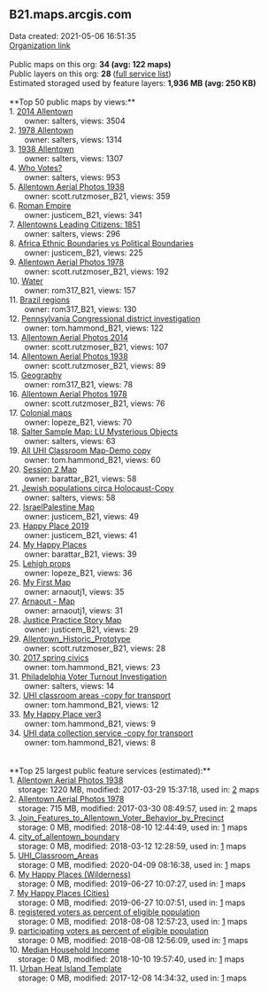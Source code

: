 <h2>B21.maps.arcgis.com</h2> Data created: 2021-05-06 16:51:35 <br /><a target='new' href='https://B21.maps.arcgis.com'>Organization link</a><br /><br />Public maps on this org: <b>34 (avg: 122 maps)</b><br />Public layers on this org: <b>28 </b>(<a target='new' href='https://services.arcgis.com/8ubP3EPeYm1WekDH/ArcGIS/rest/services'>full service list</a>)<br />Estimated storaged used by feature layers: <b>1,936 MB (avg: 250 KB)</b><br /><br />**Top 50 public maps by views:**<br />  1. <a target='new' href='https://www.arcgis.com/home/item.html?id=c961fb7497f645c28318dfb9ecda3aab'>2014 Allentown</a> <br />  &nbsp;&nbsp;&nbsp;&nbsp; &nbsp;&nbsp;owner: salters, views: 3504<br />  2. <a target='new' href='https://www.arcgis.com/home/item.html?id=45ce08a213644bdba85f571d137be2b7'>1978 Allentown</a> <br />  &nbsp;&nbsp;&nbsp;&nbsp; &nbsp;&nbsp;owner: salters, views: 1314<br />  3. <a target='new' href='https://www.arcgis.com/home/item.html?id=4032a18c3ea54a93817781116d601722'>1938 Allentown</a> <br />  &nbsp;&nbsp;&nbsp;&nbsp; &nbsp;&nbsp;owner: salters, views: 1307<br />  4. <a target='new' href='https://www.arcgis.com/home/item.html?id=e6e9cf3142254ef38d93ab27f8f7dfa8'>Who Votes?</a> <br />  &nbsp;&nbsp;&nbsp;&nbsp; &nbsp;&nbsp;owner: salters, views: 953<br />  5. <a target='new' href='https://www.arcgis.com/home/item.html?id=7b3167e212264a3fa6126c74f2f3c942'>Allentown Aerial Photos 1938</a> <br />  &nbsp;&nbsp;&nbsp;&nbsp; &nbsp;&nbsp;owner: scott.rutzmoser_B21, views: 359<br />  6. <a target='new' href='https://www.arcgis.com/home/item.html?id=8327f02dc60c49468b4e6783ac6c852f'>Roman Empire</a> <br />  &nbsp;&nbsp;&nbsp;&nbsp; &nbsp;&nbsp;owner: justicem_B21, views: 341<br />  7. <a target='new' href='https://www.arcgis.com/home/item.html?id=c1836fe0dc54401ca452bd7dca9bca70'>Allentowns Leading Citizens: 1851</a> <br />  &nbsp;&nbsp;&nbsp;&nbsp; &nbsp;&nbsp;owner: salters, views: 296<br />  8. <a target='new' href='https://www.arcgis.com/home/item.html?id=6eee039fd6cb4e899961262fffae8d9c'>Africa Ethnic Boundaries vs Political Boundaries</a> <br />  &nbsp;&nbsp;&nbsp;&nbsp; &nbsp;&nbsp;owner: justicem_B21, views: 225<br />  9. <a target='new' href='https://www.arcgis.com/home/item.html?id=5bce1c546b4b4a3cbc83f24a16a34f3e'>Allentown Aerial Photos 1978</a> <br />  &nbsp;&nbsp;&nbsp;&nbsp; &nbsp;&nbsp;owner: scott.rutzmoser_B21, views: 192<br />  10. <a target='new' href='https://www.arcgis.com/home/item.html?id=7041d514989b4a99a5909a1dc78d790b'>Water</a> <br />  &nbsp;&nbsp;&nbsp;&nbsp; &nbsp;&nbsp;owner: rom317_B21, views: 157<br />  11. <a target='new' href='https://www.arcgis.com/home/item.html?id=b54b21912c1447fb8f5be0a7e0529700'>Brazil regions</a> <br />  &nbsp;&nbsp;&nbsp;&nbsp; &nbsp;&nbsp;owner: rom317_B21, views: 130<br />  12. <a target='new' href='https://www.arcgis.com/home/item.html?id=919e20f94f324cd69cc7307364ad7f34'>Pennsylvania Congressional district investigation</a> <br />  &nbsp;&nbsp;&nbsp;&nbsp; &nbsp;&nbsp;owner: tom.hammond_B21, views: 122<br />  13. <a target='new' href='https://www.arcgis.com/home/item.html?id=7e2907f624804847a4a23577b44bd8d0'>Allentown Aerial Photos 2014</a> <br />  &nbsp;&nbsp;&nbsp;&nbsp; &nbsp;&nbsp;owner: scott.rutzmoser_B21, views: 107<br />  14. <a target='new' href='https://www.arcgis.com/home/item.html?id=29a1db70bb934e44a628914eb2917bd7'>Allentown Aerial Photos 1938</a> <br />  &nbsp;&nbsp;&nbsp;&nbsp; &nbsp;&nbsp;owner: scott.rutzmoser_B21, views: 89<br />  15. <a target='new' href='https://www.arcgis.com/home/item.html?id=4ac9a2a914c14a7f9bb44b24ddb91e18'>Geography</a> <br />  &nbsp;&nbsp;&nbsp;&nbsp; &nbsp;&nbsp;owner: rom317_B21, views: 78<br />  16. <a target='new' href='https://www.arcgis.com/home/item.html?id=09b61b13a7de47e0a59bc89ac37768f3'>Allentown Aerial Photos 1978</a> <br />  &nbsp;&nbsp;&nbsp;&nbsp; &nbsp;&nbsp;owner: scott.rutzmoser_B21, views: 76<br />  17. <a target='new' href='https://www.arcgis.com/home/item.html?id=a69c47d206844297871b426a821209fb'>Colonial maps</a> <br />  &nbsp;&nbsp;&nbsp;&nbsp; &nbsp;&nbsp;owner: lopeze_B21, views: 70<br />  18. <a target='new' href='https://www.arcgis.com/home/item.html?id=3dde9ec829674eb298b0fd646ed0b81b'>Salter Sample Map: LU Mysterious Objects</a> <br />  &nbsp;&nbsp;&nbsp;&nbsp; &nbsp;&nbsp;owner: salters, views: 63<br />  19. <a target='new' href='https://www.arcgis.com/home/item.html?id=fe04e1bb313d4fc5a58f7a73bf7d65bb'>All UHI Classroom Map-Demo copy</a> <br />  &nbsp;&nbsp;&nbsp;&nbsp; &nbsp;&nbsp;owner: tom.hammond_B21, views: 60<br />  20. <a target='new' href='https://www.arcgis.com/home/item.html?id=fef65bccdf534657b1ad2d019c62539c'>Session 2 Map</a> <br />  &nbsp;&nbsp;&nbsp;&nbsp; &nbsp;&nbsp;owner: barattar_B21, views: 58<br />  21. <a target='new' href='https://www.arcgis.com/home/item.html?id=a4b727f989bf4975a3e4139f41529659'>Jewish populations circa Holocaust-Copy</a> <br />  &nbsp;&nbsp;&nbsp;&nbsp; &nbsp;&nbsp;owner: salters, views: 58<br />  22. <a target='new' href='https://www.arcgis.com/home/item.html?id=dd2f94486eb14f7a8446ca919fafca19'>IsraelPalestine Map</a> <br />  &nbsp;&nbsp;&nbsp;&nbsp; &nbsp;&nbsp;owner: justicem_B21, views: 49<br />  23. <a target='new' href='https://www.arcgis.com/home/item.html?id=a1177c59a6d044fcb475b15887f1c649'>Happy Place 2019</a> <br />  &nbsp;&nbsp;&nbsp;&nbsp; &nbsp;&nbsp;owner: justicem_B21, views: 41<br />  24. <a target='new' href='https://www.arcgis.com/home/item.html?id=3d9f8b85e95f47ebae9a13293a5b636f'>My Happy Places</a> <br />  &nbsp;&nbsp;&nbsp;&nbsp; &nbsp;&nbsp;owner: barattar_B21, views: 39<br />  25. <a target='new' href='https://www.arcgis.com/home/item.html?id=2ce6955e35694384a0567eb7a42bc35b'>Lehigh props</a> <br />  &nbsp;&nbsp;&nbsp;&nbsp; &nbsp;&nbsp;owner: lopeze_B21, views: 36<br />  26. <a target='new' href='https://www.arcgis.com/home/item.html?id=0708bfd7cbe94d6eb0661fdaf9879995'>My First Map</a> <br />  &nbsp;&nbsp;&nbsp;&nbsp; &nbsp;&nbsp;owner: arnaoutj1, views: 35<br />  27. <a target='new' href='https://www.arcgis.com/home/item.html?id=d514f5e263bf48fc97c19e1fd66882ec'>Arnaout - Map</a> <br />  &nbsp;&nbsp;&nbsp;&nbsp; &nbsp;&nbsp;owner: arnaoutj1, views: 31<br />  28. <a target='new' href='https://www.arcgis.com/home/item.html?id=6ea1b5f2b4f6425d9b6917a9e5f3bfc3'>Justice Practice Story Map</a> <br />  &nbsp;&nbsp;&nbsp;&nbsp; &nbsp;&nbsp;owner: justicem_B21, views: 29<br />  29. <a target='new' href='https://www.arcgis.com/home/item.html?id=577bae8286554076960f57517e11ae59'>Allentown_Historic_Prototype</a> <br />  &nbsp;&nbsp;&nbsp;&nbsp; &nbsp;&nbsp;owner: scott.rutzmoser_B21, views: 28<br />  30. <a target='new' href='https://www.arcgis.com/home/item.html?id=79a8a6801d4346a8a17cb223ba0a9ab2'>2017 spring civics</a> <br />  &nbsp;&nbsp;&nbsp;&nbsp; &nbsp;&nbsp;owner: tom.hammond_B21, views: 23<br />  31. <a target='new' href='https://www.arcgis.com/home/item.html?id=f60fa326fa6a4c8eacf0c56def4bcb17'>Philadelphia Voter Turnout Investigation</a> <br />  &nbsp;&nbsp;&nbsp;&nbsp; &nbsp;&nbsp;owner: salters, views: 14<br />  32. <a target='new' href='https://www.arcgis.com/home/item.html?id=16d51148b35b432fb03027db5ee166dc'>UHI classroom areas -copy for transport</a> <br />  &nbsp;&nbsp;&nbsp;&nbsp; &nbsp;&nbsp;owner: tom.hammond_B21, views: 12<br />  33. <a target='new' href='https://www.arcgis.com/home/item.html?id=23828727cdc94b758c2eb1a565bce64d'>My Happy Place ver3</a> <br />  &nbsp;&nbsp;&nbsp;&nbsp; &nbsp;&nbsp;owner: tom.hammond_B21, views: 9<br />  34. <a target='new' href='https://www.arcgis.com/home/item.html?id=fd9fc13bf63d45948737f99ab3629728'>UHI data collection service -copy for transport</a> <br />  &nbsp;&nbsp;&nbsp;&nbsp; &nbsp;&nbsp;owner: tom.hammond_B21, views: 8<br /><br /><br />**Top 25 largest public feature services (estimated):**<br /> 1. <a target='new' href='https://www.arcgis.com/home/item.html?id=a4941aa129194faab55293b8979dc833'>Allentown Aerial Photos 1938</a><br /> &nbsp;&nbsp;&nbsp;&nbsp;storage: 1220 MB, modified: 2017-03-29 15:37:18,  used in: <a target='new' href='https://ed-ind-tb.s3-us-west-1.amazonaws.com/ADI/a4941aa129194faab55293b8979dc833.html'> 2</a> maps<br /> 2. <a target='new' href='https://www.arcgis.com/home/item.html?id=196bc88f5d484842b305f6c493c88968'>Allentown Aerial Photos 1978</a><br /> &nbsp;&nbsp;&nbsp;&nbsp;storage: 715 MB, modified: 2017-03-30 08:49:57,  used in: <a target='new' href='https://ed-ind-tb.s3-us-west-1.amazonaws.com/ADI/196bc88f5d484842b305f6c493c88968.html'> 2</a> maps<br /> 3. <a target='new' href='https://www.arcgis.com/home/item.html?id=7e501a8d4f144b9c97610f6e9f2e8fa6'>Join_Features_to_Allentown_Voter_Behavior_by_Precinct</a><br /> &nbsp;&nbsp;&nbsp;&nbsp;storage: 0 MB, modified: 2018-08-10 12:44:49,  used in: <a target='new' href='https://ed-ind-tb.s3-us-west-1.amazonaws.com/ADI/7e501a8d4f144b9c97610f6e9f2e8fa6.html'> 1</a> maps<br /> 4. <a target='new' href='https://www.arcgis.com/home/item.html?id=a1fa83ece6d54d649ac919a5f2d6228f'>city_of_allentown_boundary</a><br /> &nbsp;&nbsp;&nbsp;&nbsp;storage: 0 MB, modified: 2018-03-12 12:28:59,  used in: <a target='new' href='https://ed-ind-tb.s3-us-west-1.amazonaws.com/ADI/a1fa83ece6d54d649ac919a5f2d6228f.html'> 1</a> maps<br /> 5. <a target='new' href='https://www.arcgis.com/home/item.html?id=c2dfa4f3f31241e7a7176e641c686ed1'>UHI_Classroom_Areas</a><br /> &nbsp;&nbsp;&nbsp;&nbsp;storage: 0 MB, modified: 2020-04-09 08:16:38,  used in: <a target='new' href='https://ed-ind-tb.s3-us-west-1.amazonaws.com/ADI/c2dfa4f3f31241e7a7176e641c686ed1.html'> 1</a> maps<br /> 6. <a target='new' href='https://www.arcgis.com/home/item.html?id=c9d68f32bf9d4a15925a84fd659f16c5'>My Happy Places (Wilderness)</a><br /> &nbsp;&nbsp;&nbsp;&nbsp;storage: 0 MB, modified: 2019-06-27 10:07:27,  used in: <a target='new' href='https://ed-ind-tb.s3-us-west-1.amazonaws.com/ADI/c9d68f32bf9d4a15925a84fd659f16c5.html'> 1</a> maps<br /> 7. <a target='new' href='https://www.arcgis.com/home/item.html?id=aa340724fad14451be602603338fce70'>My Happy Places (Cities)</a><br /> &nbsp;&nbsp;&nbsp;&nbsp;storage: 0 MB, modified: 2019-06-27 10:07:51,  used in: <a target='new' href='https://ed-ind-tb.s3-us-west-1.amazonaws.com/ADI/aa340724fad14451be602603338fce70.html'> 1</a> maps<br /> 8. <a target='new' href='https://www.arcgis.com/home/item.html?id=96d8b0f3295e41cc93c9cd80f9b1e8a0'>registered voters as percent of eligible population</a><br /> &nbsp;&nbsp;&nbsp;&nbsp;storage: 0 MB, modified: 2018-08-08 12:57:23,  used in: <a target='new' href='https://ed-ind-tb.s3-us-west-1.amazonaws.com/ADI/96d8b0f3295e41cc93c9cd80f9b1e8a0.html'> 1</a> maps<br /> 9. <a target='new' href='https://www.arcgis.com/home/item.html?id=9b09322768de4c1da12d65f0212b6bf2'>participating voters as percent of eligible population</a><br /> &nbsp;&nbsp;&nbsp;&nbsp;storage: 0 MB, modified: 2018-08-08 12:56:09,  used in: <a target='new' href='https://ed-ind-tb.s3-us-west-1.amazonaws.com/ADI/9b09322768de4c1da12d65f0212b6bf2.html'> 1</a> maps<br /> 10. <a target='new' href='https://www.arcgis.com/home/item.html?id=732c8416f6614e709d38b40c6901f41e'>Median Household Income</a><br /> &nbsp;&nbsp;&nbsp;&nbsp;storage: 0 MB, modified: 2018-10-10 19:57:40,  used in: <a target='new' href='https://ed-ind-tb.s3-us-west-1.amazonaws.com/ADI/732c8416f6614e709d38b40c6901f41e.html'> 1</a> maps<br /> 11. <a target='new' href='https://www.arcgis.com/home/item.html?id=3a95786eaa264c599beaa1131896a840'>Urban Heat Island Template</a><br /> &nbsp;&nbsp;&nbsp;&nbsp;storage: 0 MB, modified: 2017-12-08 14:34:32,  used in: <a target='new' href='https://ed-ind-tb.s3-us-west-1.amazonaws.com/ADI/3a95786eaa264c599beaa1131896a840.html'> 1</a> maps<br />